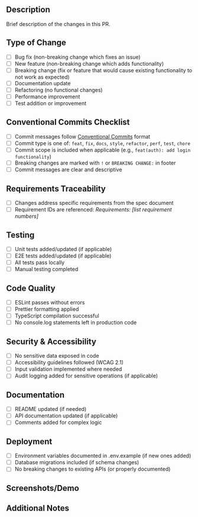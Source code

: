 ## Description
Brief description of the changes in this PR.

## Type of Change
- [ ] Bug fix (non-breaking change which fixes an issue)
- [ ] New feature (non-breaking change which adds functionality)
- [ ] Breaking change (fix or feature that would cause existing functionality to not work as expected)
- [ ] Documentation update
- [ ] Refactoring (no functional changes)
- [ ] Performance improvement
- [ ] Test addition or improvement

## Conventional Commits Checklist
- [ ] Commit messages follow [Conventional Commits](https://www.conventionalcommits.org/) format
- [ ] Commit type is one of: `feat`, `fix`, `docs`, `style`, `refactor`, `perf`, `test`, `chore`
- [ ] Commit scope is included when applicable (e.g., `feat(auth): add login functionality`)
- [ ] Breaking changes are marked with `!` or `BREAKING CHANGE:` in footer
- [ ] Commit messages are clear and descriptive

## Requirements Traceability
- [ ] Changes address specific requirements from the spec document
- [ ] Requirement IDs are referenced: _Requirements: [list requirement numbers]_

## Testing
- [ ] Unit tests added/updated (if applicable)
- [ ] E2E tests added/updated (if applicable)
- [ ] All tests pass locally
- [ ] Manual testing completed

## Code Quality
- [ ] ESLint passes without errors
- [ ] Prettier formatting applied
- [ ] TypeScript compilation successful
- [ ] No console.log statements left in production code

## Security & Accessibility
- [ ] No sensitive data exposed in code
- [ ] Accessibility guidelines followed (WCAG 2.1)
- [ ] Input validation implemented where needed
- [ ] Audit logging added for sensitive operations (if applicable)

## Documentation
- [ ] README updated (if needed)
- [ ] API documentation updated (if applicable)
- [ ] Comments added for complex logic

## Deployment
- [ ] Environment variables documented in .env.example (if new ones added)
- [ ] Database migrations included (if schema changes)
- [ ] No breaking changes to existing APIs (or properly documented)

## Screenshots/Demo
<!-- Add screenshots or GIFs demonstrating the changes, especially for UI changes -->

## Additional Notes
<!-- Any additional information, context, or considerations for reviewers -->
